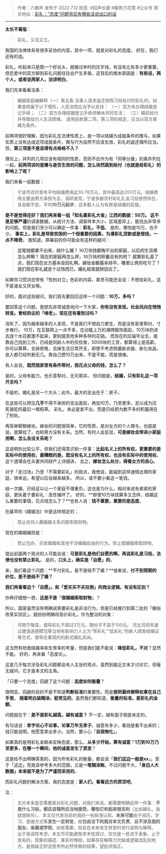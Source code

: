 > 作者：六朝声
> 发布于 2022.7.12
> 标签: #回声长廊 #婚育万花筒 #公众号
> 原文地址：[彩礼：“态度”问题背后有哪些没说出口的话](https://mp.weixin.qq.com/s?__biz=MzUyMjU3NzI2MA==&mid=2247483846&idx=1&sn=4f12be5087fd3a0941f26e0d7cb18fe3&chksm=f9c8f5c5cebf7cd3c9b0a65f605c72ff5021aa10d0fb8351d78c717e2e3b3e3196453b9b7f34&token=237641834&lang=zh_CN#rd)
***
**太长不看版**：
>彩礼，又当又立。

我国的法律体系有很多妥协的内容，其中一项，就是对彩礼的态度。
好在，我们还有的选。

彩礼，听起来只是图一个好兆头，就像过年时的压岁钱，有没有比有多少更重要。但恋爱中的双方聊到彩礼问题往往会产生矛盾，这背后的根本原因是：**有些话，两个人，或者说两家人，没讲明白**。

我们先来看看法条：
>婚姻家庭编解释（一）第五条
当事人请求返还按照习俗给付的彩礼的，如果查明属于以下情形，人民法院应当予以支持：
（一）双方未办理结婚登记手续；
（二）双方办理结婚登记手续但确未共同生活；
（三）婚前给付并导致给付人生活困难。
适用前款第二项、第三项的规定，应当以双方离婚为条件。

前两项很好理解，因为彩礼在法律性质上，是一项以结婚为成就条件的赠与，如果实质上没有达成这项成就条件，赠与行为自然不应该生效，彩礼的返还理所应当。
但，**第三项是不是显得有点格格不入？**

理论上，并列的几项应该有相同的性质，否则不应作为有「同等分量」的条件列在一起。**前两项讲的是赠与是否生效的问题，怎么突然跳到给付（也就是给彩礼）的影响上了呢？**

我们来看一组数据：
>宁波市农村青年平均结婚费用达30.78万元，其中最高达200万元。结婚费用主要由男方承担为主，调研发现，宁波多数农村彩礼礼金习俗依然存在，且金额不低，平均**10万元起步**，且多数人认为有房是结婚的前提。

**是不是觉得还好？**我们再来看一组「知名重彩礼大省」江西的数据：**50万**。
这**不是足够严谨**的调查数据，从统计方法、调查样本大小、区域差异上，能找出非常多的问题。但是我们至少可以确定一件事：**彩礼，不低**。
是的，哪怕是10万，也不少。
**事实上，彩礼是导致贫困的一个很重要的因素，为凑彩礼贷款或是借钱，一点不稀奇**。
我知道，屏幕前的你可能会有这样的疑问：
>**这笔钱都拿不出来，结什么婚？
10万块钱都掏不出的家庭，以后的生活得怎么样啊？
现在的家庭再怎么样，10万块的积蓄总有的吧？
就算彩礼高了点，我们现在女方基本会回礼啊，嫁妆金额基本持平，哪里让男的吃亏了？
我们现在彩礼就走个过场而已，婚礼结束就转回去了。**

如果你习惯浏览带有「性别对立」色彩的内容，甚至可能还会说：不想给彩礼，这不是渴女又厌女嘛。

好的，面对这些疑问，我们首先要回应这样一个问题：**10万，多吗？**

要回答这个问题，我想先非常诚恳地问一下大家，**你有没有发现，社会风向在悄悄转变。曾经热议的「啃老」，现在还有看到过吗？**

消失了。因为越来越多的人发现，不是我们不想自力更生，而是没有家里帮衬，寸步难行。
10万，在互联网上一点不多，在动辄上万的潮牌服饰面前，10万块扔进去连个水花都激不起来，更别提其他多种多样的花销。
而现在的应届毕业生，能靠自己找到工作，已经是同龄人中的佼佼者，5000块的工资，都算得上是高薪。你可以算算，去掉房租，去掉生活日常开支，即使不考虑购置新衣服、新化妆品，收入都已经所剩无几。靠自己攒10万出来，不是不能，而是很难。

有人会说，**既然我家里有条件帮衬，我花点父母的钱，怎么了？**

是的，父母有能力，也乐意帮衬，无可厚非。
但问题是，**结婚，只有彩礼这一项开支吗？**

不是的，婚礼是另一个大头；此外，最大的支出在于：房子。

在这些可以预见**几乎**不得不承担的支出面前，再加10万，乃至更多，足以成为压死骆驼的最后一根稻草。
彩礼，未必是拿不出，而是已经把为数不多的积蓄用在了别处。

再简单聊聊嫁妆。嫁妆的问题很简单，它的性质，是对女方的个人赠与，也就是说，就算给了，也和男方没有关系。当然，有的人会反驳，**可是嫁妆会带进小家庭用啊，怎么会没关系呢？**

这说明你比较公平，但我们还得意识到一件事：**比起名义上的所有权，更重要的是实际中的使用权，最糟糕的是，既没有名义上的所有权，也没有实际中的使用权**。这个道理会在夫妻共同财产上详细讲，
总之，**嫁妆怎么处分，得看女方的良心**。

对于「走过场」乃至「不需要彩礼」的观点，我想说，能碰到这样通情达理的家庭，很幸运，希望以后会越来越多。
所以，请不要小看这一笔钱。

结一次婚，已经足以让一个家庭不堪重负。这也是为什么，相对来说有弟弟的家庭，更执着于要彩礼：恶性循环了。
好的，**即使10万块钱算多又怎样，结婚这么重要的事情，花点钱怎么了？**也有人说：**钱不重要，重要的是态度**。

在最早的《婚姻法》中是这样规定的：
>禁止任何人藉婚姻关系问题索取财物。

现在的婚姻编则是：
>禁止包办、买卖婚姻和其他干涉婚姻自由的行为。禁止借婚姻索取财物。

提出前面两个观点的人可能会说：**可是彩礼是他们自愿的啊，再说彩礼是习俗，法律也没有禁止彩礼**。
是的，**口头上，确实是「自愿」的**。

来，我们看这个问题：**不付彩礼，是不是结不了婚？**或者说，**付不到预期的价位，是不是结不了婚？**

**我们再看看这个「自愿」，和「爱买买不买拉倒」的商业逻辑，有没有区别？**

你再仔细想一想，**这是不是**「**借婚姻索取财物**」？

所以，国家虽然没有明确说索要彩礼是非法行为，但是已经推行到第二批的「婚俗改革实验区」，就纷纷明确将高价彩礼，作为整治的对象：
>河南宁陵县，倡导彩礼不超过3万元，随份子不高于100元。
河北河间市通过邀请道德模范等当地有影响力人士为“零彩礼”“低彩礼”的新人颁发结婚证等方式，倡导庄重简约的新式婚礼风尚。

这当然有抢救结婚率和生育率的考量，但是我们能不能说：**降低彩礼，不对**？显然不能。
好的，再来看「态度论」。

这是几乎每次涉及彩礼问题都会有人主张的观点，虽然到接近文末才讨论它，但毫无疑问，它才是本文的主角。

「只要一个态度」回避了这个问题：**态度如何衡量**？

很明显，回避的目的不是不知道**判断标准**的重要性，而是**想把最终解释权拿在自己手里**。
**揣着明白装糊涂，挺常见的**。虽然我们都知道，**衡量的标准，是彩礼的金额**。

问题就在于：**是不是彩礼越高，越有诚意？**
不一定，越有面子倒是肯定的。

有句话说：**孝字论心不论事，论事万年无孝子**。诚意有多少，看钱是看不出来的；钱只能说明，他愿意拿出多少。当然，要小心「**自我物化**」。

如果真的是用彩礼金额来反映态度，那么，**从多少开始，算有诚意**？**1万到10万乃至更多，在哪一个瞬间，他的诚意发生了质变**？

这是给不出明确答案的，因为所有彩礼的衡量，都会说「**我们这边一般是xx**」。至于「这边」究竟该参考多大的范围，又是**一笔糊涂账**。不过问题不大，**「身边人大数据」本来就不是为了严谨而采用的**。

而彩礼问题的解决方案，我的态度是：**家人们，看看远方的房贷吧**。

注：
>无论未来是否需要面对彩礼问题，对我们来说，都需要明确这样一件事：**不是什么习俗，都应该理所应当地接受，哪怕它听起来很吉利**（比如婚礼，我就很排斥）。
本文仅代表目前的我的一些肤浅认知，**未来可能**由于阅历、学习、思维方式等**发生一定转变**，故**仅由当下的我对本文负责**，**且不涉及我的朋友、亲属或学校**。如有需要，将会在未来发生转变时进行说明与解释。
出于易读性考虑，本文尽可能避免学术性探讨，仅仅是一些流于表象、止于皮毛的，现象的描述、事实的堆砌，如果存在解释力欠缺或逻辑混乱的地方，是我缺乏积淀思考所必然导致的结果，望批评指正。